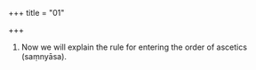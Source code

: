 +++
title = "01"

+++
1. Now we will explain the rule for entering the order of ascetics (saṃnyāsa).
